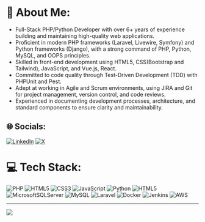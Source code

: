 # 💫 About Me:
- Full-Stack PHP/Python Developer with over 6+ years of experience building and maintaining high-quality web applications.
- Proficient in modern PHP frameworks (Laravel, Livewire, Symfony) and Python frameworks (Django), with a strong command of PHP, Python, MySQL, and OOPS principles.
- Skilled in front-end development using HTML5, CSS(Bootstrap and Tailwind), JavaScript, and Vue.js, React.
- Committed to code quality through Test-Driven Development (TDD) with PHPUnit and Pest.
- Adept at working in Agile and Scrum environments, using JIRA and Git for project management, version control, and code reviews.
- Experienced in documenting development processes, architecture, and standard components to ensure clarity and maintainability.


## 🌐 Socials:
[![LinkedIn](https://img.shields.io/badge/LinkedIn-%230077B5.svg?logo=linkedin&logoColor=white)](https://linkedin.com/in/https://www.linkedin.com/in/pranay-teja-baddam-5180071b6/) [![X](https://img.shields.io/badge/X-black.svg?logo=X&logoColor=white)](https://x.com/https://x.com/pranayb2773) 

# 💻 Tech Stack:
![PHP](https://img.shields.io/badge/php-%23777BB4.svg?style=for-the-badge&logo=php&logoColor=white) ![HTML5](https://img.shields.io/badge/html5-%23E34F26.svg?style=for-the-badge&logo=html5&logoColor=white) ![CSS3](https://img.shields.io/badge/css3-%231572B6.svg?style=for-the-badge&logo=css3&logoColor=white) ![JavaScript](https://img.shields.io/badge/javascript-%23323330.svg?style=for-the-badge&logo=javascript&logoColor=%23F7DF1E) ![Python](https://img.shields.io/badge/python-3670A0?style=for-the-badge&logo=python&logoColor=ffdd54) ![HTML5](https://img.shields.io/badge/html5-%23E34F26.svg?style=for-the-badge&logo=html5&logoColor=white) ![MicrosoftSQLServer](https://img.shields.io/badge/Microsoft%20SQL%20Server-CC2927?style=for-the-badge&logo=microsoft%20sql%20server&logoColor=white) ![MySQL](https://img.shields.io/badge/mysql-4479A1.svg?style=for-the-badge&logo=mysql&logoColor=white) ![Laravel](https://img.shields.io/badge/laravel-%23FF2D20.svg?style=for-the-badge&logo=laravel&logoColor=white) ![Docker](https://img.shields.io/badge/docker-%230db7ed.svg?style=for-the-badge&logo=docker&logoColor=white) ![Jenkins](https://img.shields.io/badge/jenkins-%232C5263.svg?style=for-the-badge&logo=jenkins&logoColor=white) ![AWS](https://img.shields.io/badge/AWS-%23FF9900.svg?style=for-the-badge&logo=amazon-aws&logoColor=white)

---
[![](https://visitcount.itsvg.in/api?id=pranayb2773&icon=0&color=0)](https://visitcount.itsvg.in)
